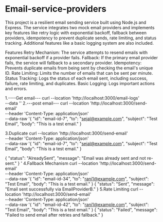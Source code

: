 # Email-service-providers
This project is a resilient email sending service built using Node.js and Express. The service integrates two mock email providers and implements key features like retry logic with exponential backoff, fallback between providers, idempotency to prevent duplicate sends, rate limiting, and status tracking. Additional features like a basic logging system are also included.

Features
Retry Mechanism: The service attempts to resend emails with exponential backoff if a provider fails.
Fallback: If the primary email provider fails, the service will fallback to a secondary provider.
Idempotency: Prevents duplicate emails from being sent by checking the email's unique ID.
Rate Limiting: Limits the number of emails that can be sent per minute.
Status Tracking: Logs the status of each email sent, including success, failure, rate limiting, and duplicates.
Basic Logging: Logs important actions and errors.

1.----Get email---
curl --location 'http://localhost:3000/email-logs' \
--data ''
2.---post email---
curl --location 'http://localhost:3000/send-email' \
--header 'Content-Type: application/json' \
--data-raw '{
  "id": "email-id-7",
  "to": "sejal@example.com",
  "subject": "Test Email",
  "body": "This is a test email."
}

3.Duplicate
curl --location 'http://localhost:3000/send-email' \
--header 'Content-Type: application/json' \
--data-raw '{
  "id": "email-id-7",
  "to": "sejal@example.com",
  "subject": "Test Email",
  "body": "This is a test email."
}

{
    "status": "AlreadySent",
    "message": "Email was already sent and not re-sent."
}
'
4.Fallback Mechanism
curl --location 'http://localhost:3000/send-email' \
--header 'Content-Type: application/json' \
--data-raw '{
  "id": "email-id-34",
  "to": "rani1@example.com",
  "subject": "Test Email",
  "body": "This is a test email."
}
{
    "status": "Sent",
    "message": "Email sent successfully via EmailProviderB."
}
5.Rate Limiting
curl --location 'http://localhost:3000/send-email' \
--header 'Content-Type: application/json' \
--data-raw '{
  "id": "email-id-42",
  "to": "rani1@example.com",
  "subject": "Test Email",
  "body": "This is a test email."
}
{
    "status": "Failed",
    "message": "Failed to send email after retries and fallback."
}

